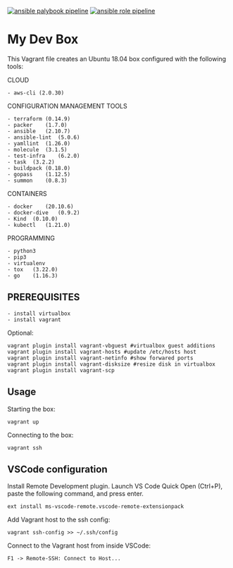 [![ansible palybook pipeline](https://github.com/nicolimo86/devbox/actions/workflows/ansible-playbook.yml/badge.svg)](https://github.com/nicolimo86/devbox/actions/workflows/ansible-playbook.yml) [![ansible role pipeline](https://github.com/nicolimo86/devbox/actions/workflows/ansible-role.yml/badge.svg)](https://github.com/nicolimo86/devbox/actions/workflows/ansible-role.yml)

My Dev Box 
=========

This Vagrant file creates an Ubuntu 18.04 box configured with the following tools:

CLOUD
    
    - aws-cli (2.0.30)

CONFIGURATION MANAGEMENT TOOLS

    - terraform (0.14.9)
    - packer    (1.7.0)
    - ansible   (2.10.7)
    - ansible-lint  (5.0.6)
    - yamllint  (1.26.0)
    - molecule  (3.1.5)
    - test-infra    (6.2.0)
    - task  (3.2.2)
    - buildpack (0.18.0)
    - gopass    (1.12.5)
    - summon    (0.8.3)

CONTAINERS

    - docker    (20.10.6)
    - docker-dive   (0.9.2)
    - Kind  (0.10.0)
    - kubectl   (1.21.0)


PROGRAMMING

    - python3
    - pip3
    - virtualenv
    - tox   (3.22.0)
    - go    (1.16.3)


PREREQUISITES
----------------

    - install virtualbox
    - install vagrant

Optional:

    vagrant plugin install vagrant-vbguest #virtualbox guest additions
    vagrant plugin install vagrant-hosts #update /etc/hosts host
    vagrant plugin install vagrant-netinfo #show forwared ports
    vagrant plugin install vagrant-disksize #resize disk in virtualbox
    vagrant plugin install vagrant-scp


Usage
----------------

Starting the box:

    vagrant up

Connecting to the box:

    vagrant ssh

VSCode configuration
----------------

Install Remote Development plugin.
Launch VS Code Quick Open (Ctrl+P), paste the following command, and press enter.
    
    ext install ms-vscode-remote.vscode-remote-extensionpack

Add Vagrant host to the ssh config:
    
    vagrant ssh-config >> ~/.ssh/config

Connect to the Vagrant host from inside VSCode:
    
    F1 -> Remote-SSH: Connect to Host...
